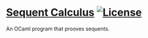 # [Sequent Calculus](https://en.wikipedia.org/wiki/Sequent_calculus) [![License](https://img.shields.io/badge/license-MIT-red)](LICENSE)

An OCaml program that prooves sequents.